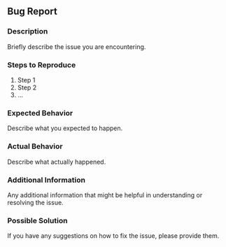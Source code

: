 ## Bug Report

### Description
Briefly describe the issue you are encountering.

### Steps to Reproduce
1. Step 1
2. Step 2
3. ...

### Expected Behavior
Describe what you expected to happen.

### Actual Behavior
Describe what actually happened.

### Additional Information
Any additional information that might be helpful in understanding or resolving the issue.

### Possible Solution
If you have any suggestions on how to fix the issue, please provide them.

